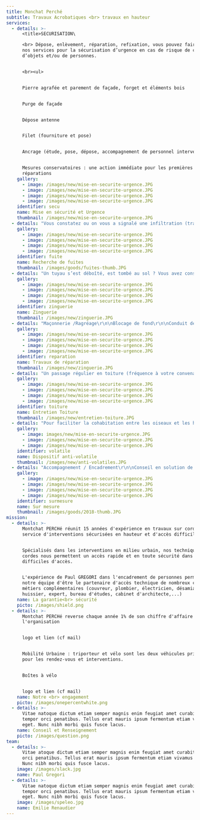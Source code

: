 ```yaml
---
title: Monchat Perché
subtitle: Travaux Acrobatiques <br> travaux en hauteur
services:
  - details: >-
      <title>SECURISATION\

      <br> Dépose, enlèvement, réparation, refixation, vous pouvez faire appel à
      nos services pour la sécurisation d’urgence en cas de risque de chute
      d’objets et/ou de personnes.


      <br><ul>


      Pierre agrafée et parement de façade, forget et éléments bois


      Purge de façade


      Dépose antenne


      Filet (fourniture et pose)


      Ancrage (étude, pose, dépose, accompagnement de personnel intervenant)


      Mesures conservatoires : une action immédiate pour les premières
      réparations
    gallery:
      - image: /images/new/mise-en-securite-urgence.JPG
      - image: /images/new/mise-en-securite-urgence.JPG
      - image: /images/new/mise-en-securite-urgence.JPG
      - image: /images/new/mise-en-securite-urgence.JPG
    identifier: secu
    name: Mise en sécurité et Urgence
    thumbnail: /images/new/mise-en-securite-urgence.JPG
  - details: "Vous constatez ou on vous a signalé une infiltration (trace, auréole, humidité) lors d’épisodes d’intempéries et vous avez besoin de déterminer l’origine des infiltrations ?\r\n\n\r\n\nSpécialistes de la recherche de fuite en toiture et façade, nos techniques de cordes nous permettent de vous proposer un état des lieux complets avec réalisation de mesures conservatoires immédiates.\r\n\n\r\n\nVous pouvez faire appel à notre équipe :\r\n\n\r\n\nArrosage et mise en eau\r\n\nRecherche de fuite avec traceur\r\n\nSondages destructifs\r\n\nHygrométrie\r\n\nRapport photos\r\n\nMesures conservatoires\r\n\nSolution temporaire immédiate puis pérenne avec devis complémentaire\r\n\nAveuglement fuite d’urgence"
    gallery:
      - image: /images/new/mise-en-securite-urgence.JPG
      - image: /images/new/mise-en-securite-urgence.JPG
      - image: /images/new/mise-en-securite-urgence.JPG
      - image: /images/new/mise-en-securite-urgence.JPG
    identifier: fuite
    name: Recherche de fuites
    thumbnail: /images/goods/fuites-thumb.JPG
  - details: "Un tuyau s’est déboîté, est tombé au sol ? Vous avez constaté un défaut sur les chéneaux , gouttières, ou vous constaté un ruissellement excessif des eaux pluviales ?\r\n\n\r\n\nNotre équipe est à votre service pour : \r\n\n\r\n\n<B>Zinguerie Verticale<B>\r\n\nColonne eau pluviale\r\n\nRemplacement partiel\r\n\nRemplacement complet\r\n\nModification système évacuation extérieur\r\n\nCoudière fenêtre\r\n\nBavette rejet d’eau/Profilé goutte d’eau\r\n\nCaisson volets roulants extérieurs\r\n\nLambrequin \r\n\n\r\n\n<B>Zinguerie Horizontale<B>\r\n\nHabillage/Réparation/de planche de rive\r\n\nChéneau\r\n\nGouttière\r\n\nAbergement conduit cheminée\r\n\nNoquet – redan et noues\r\n\nCouvertine : protection tête de mur/boiseries/acrotère toiture\r\n\nFenêtre de toit\r\n\nOuvrant/dormant\r\n\nTrappe d’accès\r\n\nSkydome \r\n\nCoupole"
    gallery:
      - image: /images/new/mise-en-securite-urgence.JPG
      - image: /images/new/mise-en-securite-urgence.JPG
      - image: /images/new/mise-en-securite-urgence.JPG
      - image: /images/new/mise-en-securite-urgence.JPG
    identifier: zinguerie
    name: Zinguerie
    thumbnail: /images/new/zinguerie.JPG
  - details: "Maçonnerie /Ragréage\r\n\nBlocage de fond\r\n\nConduit de cheminée\r\n\nVerrière\r\n\nReprise partielle\r\n\nMesure conservatoire\r\n\nEtanchéité\r\n\n<B>Intervention d’urgence et/ou étude pour devis\r<B>"
    gallery:
      - image: /images/new/mise-en-securite-urgence.JPG
      - image: /images/new/mise-en-securite-urgence.JPG
      - image: /images/new/mise-en-securite-urgence.JPG
      - image: /images/new/mise-en-securite-urgence.JPG
    identifier: reparation
    name: Travaux de réparation
    thumbnail: /images/new/zinguerie.JPG
  - details: "Un passage régulier en toiture (fréquence à votre convenance) favorise le prolongement de bon état du bâti et limite le risque d’infiltrations, lié aux fuites par débordement ou obstruction des évacuation.\r\n\n\r\n\nToiture Terrasse\r\n\nToiture Graviers\r\n\nToiture Végétalisée\r\n\nToiture Tuiles\r\n\nNettoyage vitraux/verrière\r\n\n\r\n\nRédaction Rapport\r\n\nPhotos\r\n\nPréconisation\r\n\nRéparation\r\n\n\r\n\nContrat Annuel\r\n\nContrat Semestriel\r\n\nPonctuel"
    gallery:
      - image: /images/new/mise-en-securite-urgence.JPG
      - image: /images/new/mise-en-securite-urgence.JPG
      - image: /images/new/mise-en-securite-urgence.JPG
      - image: /images/new/mise-en-securite-urgence.JPG
    identifier: toiture
    name: Entretien Toiture
    thumbnail: /images/new/entretien-toiture.JPG
  - details: "Pour faciliter la cohabitation entre les oiseaux et les habitants, nous étudions leur \r\n\ncomportement sur site en fonction de la configuration du bâti et vous préconisons \r\n\nune, ou plusieurs solutions combinées :\r\n\n\r\n\nProtection du bâti\r\n\n\\- Filet débrayable ou fixe\r\n\n(balcon, cour intérieure, forget,..)\r\n\n\\-\tObturateur de tuile\r\n\n\r\n\nEffarouchement Pigeons \r\n\n\\-\tCoupelle\r\n\n\r\n\nAnti-perchement\r\n\n\r\n\n\\-\tVêture Pic"
    gallery:
      - image: images/new/mise-en-securite-urgence.JPG
      - image: /images/new/mise-en-securite-urgence.JPG
      - image: /images/new/mise-en-securite-urgence.JPG
    identifier: volatile
    name: Dispositif anti-volatile
    thumbnail: /images/new/anti-volatiles.JPG
  - details: "Accompagnement / Encadrement\r\n\nConseil en solution de sécurisation\r\n\nAncrage mécanique /scellement\r chimique\n\nEvénementiel\r\n\nSupport technique\r\n\nPatrimoine\r\n\nTravaux spéciaux\r\n\n\n\n\\>Contactez-nous !"
    gallery:
      - image: /images/new/mise-en-securite-urgence.JPG
      - image: /images/new/mise-en-securite-urgence.JPG
      - image: /images/new/mise-en-securite-urgence.JPG
      - image: /images/new/mise-en-securite-urgence.JPG
    identifier: surmesure
    name: Sur mesure
    thumbnail: /images/goods/2018-thumb.JPG
mission:
  - details: >-
      Montchat PERCHé réunit 15 années d'expérience en travaux sur cordes au
      service d'interventions sécurisées en hauteur et d'accès difficile, .


      Spécialisés dans les interventions en milieu urbain, nos techniques de
      cordes nous permettent un accès rapide et en toute sécurité dans les zones
      difficiles d'accès.


      L'expérience de Paul GREGORI dans l'encadrement de personnes permet à
      notre équipe d'être le partenaire d'accès technique de nombreux corps de
      métiers complémentaires (couvreur, plombier, électricien, désamianteur,
      huissier, expert, bureau d'études, cabinet d'architecte,...)
    name: La garantie<br> sécurité
    picto: /images/shield.png
  - details: >-
      Montchat PERCHé reverse chaque année 1% de son chiffre d'affaire à
      l'organisation 


      logo et lien (cf mail)


      Mobilité Urbaine : triporteur et vélo sont les deux véhicules privilégiés
      pour les rendez-vous et interventions.


      Boîtes à vélo


      logo et lien (cf mail)
    name: Notre <br> engagement
    picto: /images/onepercentwhite.png
  - details: >-
      Vitae natoque dictum etiam semper magnis enim feugiat amet curabitur
      tempor orci penatibus. Tellus erat mauris ipsum fermentum etiam vivamus
      eget. Nunc nibh morbi quis fusce lacus.
    name: Conseil et Renseignement
    picto: /images/question.png
team:
  - details: >-
      Vitae atoque dictum etiam semper magnis enim feugiat amet curabitur tempor
      orci penatibus. Tellus erat mauris ipsum fermentum etiam vivamus eget.
      Nunc nibh morbi quis fusce lacus.
    image: /images/slack.jpg
    name: Paul Gregori
  - details: >-
      Vitae natoque dictum etiam semper magnis enim feugiat amet curabitur
      tempor orci penatibus. Tellus erat mauris ipsum fermentum etiam vivamus
      eget. Nunc nibh morbi quis fusce lacus.
    image: /images/speleo.jpg
    name: Emilie Renaudier
---
```


